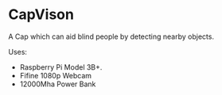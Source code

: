 # CapVison
A Cap which can aid blind people by detecting nearby objects.  

Uses: 
- Raspberry Pi Model 3B+.
- Fifine 1080p Webcam
- 12000Mha Power Bank
  
      
